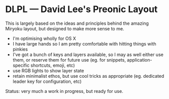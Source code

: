 # DLPL — David Lee's Preonic Layout

This is largely based on the ideas and principles behind the amazing Miryoku layout, but designed to make more sense to me.

 * I'm optimising wholly for OS X
 * I have large hands so I am pretty comfortable with hitting things with pinkies
 * I've got a bunch of keys and layers available, so I may as well either use them, or reserve them for future use (eg. for snippets, application-specific shortcuts, emoji, etc)
 * use RGB lights to show layer state
 * retain minimalist ethos, but use cool tricks as appropriate (eg. dedicated leader key for configuration, etc)

Status: very much a work in progress, but ready for use. 
